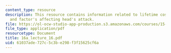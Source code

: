 ```yaml
---
content_type: resource
description: This resource contains information related to lifetime cost minimization
  and factor's affecting head's attack.
file: https://ol-ocw-studio-app-production.s3.amazonaws.com/courses/15-834-marketing-strategy-spring-2003/61037ade727c5c3be298f3f15625cf6a_16a_lecture_16.pdf
file_type: application/pdf
resourcetype: Document
title: 16a_lecture_16.pdf
uid: 61037ade-727c-5c3b-e298-f3f15625cf6a
---
```

